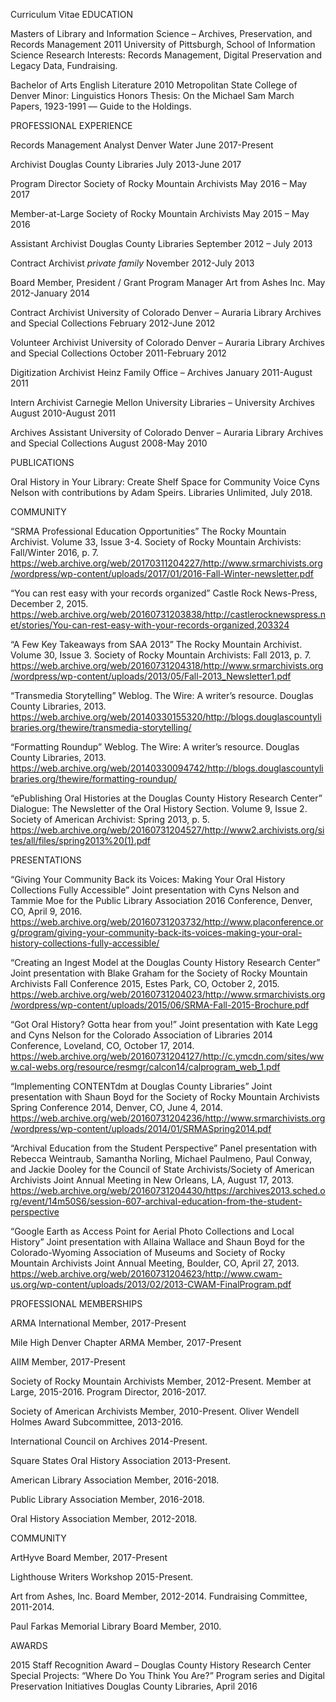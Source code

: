 Curriculum Vitae
EDUCATION

Masters of Library and Information Science – Archives, Preservation, and Records Management 2011
University of Pittsburgh, School of Information Science
Research Interests: Records Management, Digital Preservation and Legacy Data, Fundraising.

Bachelor of Arts English Literature 2010
Metropolitan State College of Denver
Minor: Linguistics
Honors Thesis: On the Michael Sam March Papers, 1923-1991 –– Guide to the Holdings.

PROFESSIONAL EXPERIENCE

Records Management Analyst
Denver Water
June 2017-Present

Archivist 
Douglas County Libraries
July 2013-June 2017

Program Director 
Society of Rocky Mountain Archivists
May 2016 – May 2017

Member-at-Large
Society of Rocky Mountain Archivists
May 2015 – May 2016

Assistant Archivist
Douglas County Libraries
September 2012 – July 2013

Contract Archivist
*private family*
November 2012-July 2013

Board Member, President / Grant Program Manager
Art from Ashes Inc.
May 2012-January 2014

Contract Archivist
University of Colorado Denver – Auraria Library Archives and Special Collections
February 2012-June 2012

Volunteer Archivist
University of Colorado Denver – Auraria Library Archives and Special Collections
October 2011-February 2012

Digitization Archivist
Heinz Family Office – Archives
January 2011-August 2011

Intern Archivist
Carnegie Mellon University Libraries – University Archives
August 2010-August 2011

Archives Assistant 
University of Colorado Denver – Auraria Library Archives and Special Collections
August 2008-May 2010

PUBLICATIONS

Oral History in Your Library: Create Shelf Space for Community Voice
Cyns Nelson with contributions by Adam Speirs. Libraries Unlimited, July 2018.

COMMUNITY

“SRMA Professional Education Opportunities”
The Rocky Mountain Archivist. Volume 33, Issue 3-4. Society of Rocky Mountain Archivists: Fall/Winter 2016, p. 7.
https://web.archive.org/web/20170311204227/http://www.srmarchivists.org/wordpress/wp-content/uploads/2017/01/2016-Fall-Winter-newsletter.pdf

“You can rest easy with your records organized”
Castle Rock News-Press, December 2, 2015.
https://web.archive.org/web/20160731203838/http://castlerocknewspress.net/stories/You-can-rest-easy-with-your-records-organized,203324

“A Few Key Takeaways from SAA 2013”
The Rocky Mountain Archivist. Volume 30, Issue 3. Society of Rocky Mountain Archivists: Fall 2013, p. 7.
https://web.archive.org/web/20160731204318/http://www.srmarchivists.org/wordpress/wp-content/uploads/2013/05/Fall-2013_Newsletter1.pdf

“Transmedia Storytelling”
Weblog. The Wire: A writer’s resource. Douglas County Libraries, 2013.
https://web.archive.org/web/20140330155320/http://blogs.douglascountylibraries.org/thewire/transmedia-storytelling/

“Formatting Roundup”
Weblog. The Wire: A writer’s resource. Douglas County Libraries, 2013.
https://web.archive.org/web/20140330094742/http://blogs.douglascountylibraries.org/thewire/formatting-roundup/

“ePublishing Oral Histories at the Douglas County History Research Center”
Dialogue: The Newsletter of the Oral History Section. Volume 9, Issue 2. Society of American Archivist: Spring 2013, p. 5.
https://web.archive.org/web/20160731204527/http://www2.archivists.org/sites/all/files/spring2013%20(1).pdf

PRESENTATIONS

“Giving Your Community Back its Voices: Making Your Oral History Collections Fully Accessible”
Joint presentation with Cyns Nelson and Tammie Moe for the Public Library Association 2016 Conference, Denver, CO, April 9, 2016.
https://web.archive.org/web/20160731203732/http://www.placonference.org/program/giving-your-community-back-its-voices-making-your-oral-history-collections-fully-accessible/

“Creating an Ingest Model at the Douglas County History Research Center”
Joint presentation with Blake Graham for the Society of Rocky Mountain Archivists Fall Conference 2015, Estes Park, CO, October 2, 2015.
https://web.archive.org/web/20160731204023/http://www.srmarchivists.org/wordpress/wp-content/uploads/2015/06/SRMA-Fall-2015-Brochure.pdf

“Got Oral History? Gotta hear from you!”
Joint presentation with Kate Legg and Cyns Nelson for the Colorado Association of Libraries 2014 Conference, Loveland, CO, October 17, 2014.
https://web.archive.org/web/20160731204127/http://c.ymcdn.com/sites/www.cal-webs.org/resource/resmgr/calcon14/calprogram_web_1.pdf

“Implementing CONTENTdm at Douglas County Libraries”
Joint presentation with Shaun Boyd for the Society of Rocky Mountain Archivists Spring Conference 2014, Denver, CO, June 4, 2014.
https://web.archive.org/web/20160731204236/http://www.srmarchivists.org/wordpress/wp-content/uploads/2014/01/SRMASpring2014.pdf

“Archival Education from the Student Perspective” 
Panel presentation with Rebecca Weintraub, Samantha Norling, Michael Paulmeno, Paul Conway, and Jackie Dooley for the Council of State Archivists/Society of American Archivists Joint Annual Meeting in New Orleans, LA, August 17, 2013.
https://web.archive.org/web/20160731204430/https://archives2013.sched.org/event/14m50S6/session-607-archival-education-from-the-student-perspective

“Google Earth as Access Point for Aerial Photo Collections and Local History”
Joint presentation with Allaina Wallace and Shaun Boyd for the Colorado-Wyoming Association of Museums and Society of Rocky Mountain Archivists Joint Annual Meeting, Boulder, CO, April 27, 2013.
https://web.archive.org/web/20160731204623/http://www.cwam-us.org/wp-content/uploads/2013/02/2013-CWAM-FinalProgram.pdf

PROFESSIONAL MEMBERSHIPS

ARMA International 
Member, 2017-Present

Mile High Denver Chapter ARMA 
Member, 2017-Present

AIIM 
Member, 2017-Present

Society of Rocky Mountain Archivists
Member, 2012-Present.
Member at Large, 2015-2016.
Program Director, 2016-2017.

Society of American Archivists
Member, 2010-Present.
Oliver Wendell Holmes Award Subcommittee, 2013-2016.

International Council on Archives
2014-Present.

Square States Oral History Association
2013-Present.

American Library Association 
Member, 2016-2018.

Public Library Association 
Member, 2016-2018.

Oral History Association 
Member, 2012-2018.

COMMUNITY 

ArtHyve
Board Member, 2017-Present

Lighthouse Writers Workshop 
2015-Present.

Art from Ashes, Inc. 
Board Member, 2012-2014.
Fundraising Committee, 2011-2014.

Paul Farkas Memorial Library
Board Member, 2010.

AWARDS

2015 Staff Recognition Award – Douglas County History Research Center Special Projects: “Where Do You Think You Are?” Program series and Digital Preservation Initiatives
Douglas County Libraries, April 2016
